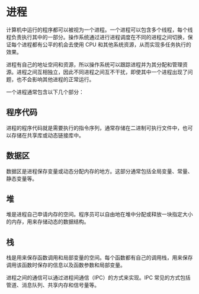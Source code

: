 # 进程
计算机中运行的程序都可以被视为一个进程。一个进程可以包含多个线程，每个线程负责执行其中的一部分。操作系统通过进行进程调度在不同的进程之间切换，保证每个进程都有公平的机会去使用 CPU 和其他系统资源，从而实现多任务执行的效果。

进程有自己的地址空间和资源，所以操作系统可以跟踪进程并为其分配和管理资源。进程之间互相独立，因此不同进程之间互不干扰，即使其中一个进程出现了问题，也不会影响其他进程的正常运行。

一个进程通常包含以下几个部分：

## 程序代码
进程的程序代码就是需要执行的指令序列，通常存储在二进制可执行文件中，也可以存储在共享库或动态链接库中。

## 数据区
数据区是进程保存变量或动态分配内存的地方。这部分通常包括全局变量、常量、静态变量等。

## 堆
堆是进程自己申请内存的空间。程序员可以自由地在堆中分配或释放一块指定大小的内存，用来存储动态的数据结构。

## 栈
栈是用来保存函数调用和局部变量的空间。每个函数都有自己的调用栈，用来保存调用该函数时保存的信息以及函数参数和局部变量。

进程之间的通信可以通过进程间通信（IPC）的方式来实现。IPC 常见的方式包括管道、消息队列、共享内存和信号量等。